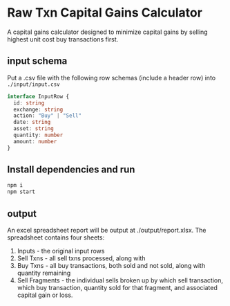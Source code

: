 # Raw Txn Capital Gains Calculator

A capital gains calculator designed to minimize capital gains by selling highest unit cost buy transactions first.

## input schema

Put a .csv file with the following row schemas (include a header row) into `./input/input.csv`

```ts
interface InputRow {
  id: string
  exchange: string
  action: "Buy" | "Sell"
  date: string
  asset: string
  quantity: number
  amount: number
}
```

## Install dependencies and run

```sh
npm i
npm start
```

## output

An excel spreadsheet report will be output at ./output/report.xlsx.  The spreadsheet contains four sheets:

1. Inputs - the original input rows
2. Sell Txns - all sell txns processed, along with 
3. Buy Txns - all buy transactions, both sold and not sold, along with quantity remaining
4. Sell Fragments - the individual sells broken up by which sell transaction, which buy transaction, quantity sold for that fragment, and associated capital gain or loss.
